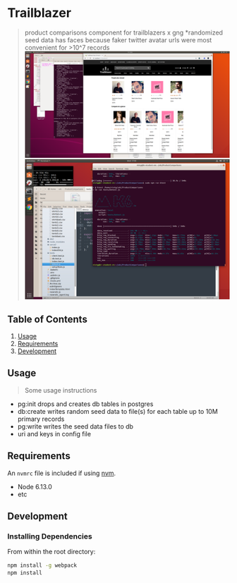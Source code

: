 # Trailblazer

> product comparisons component for trailblazers x gng 
*randomized seed data has faces because faker twitter avatar urls were most convenient for >10^7 records
![prodComp](https://github.com/vintg/Trailblazer/blob/master/sdcPreview.png)
![K6 benchmarking](https://github.com/vintg/Trailblazer/blob/master/k6.png)

## Table of Contents

1. [Usage](#Usage)
1. [Requirements](#requirements)
1. [Development](#development)

## Usage

> Some usage instructions
- pg:init drops and creates db tables in postgres
- db:create writes random seed data to file(s) for each table up to 10M primary records
- pg:write writes the seed data files to db
- uri and keys in config file

## Requirements

An `nvmrc` file is included if using [nvm](https://github.com/creationix/nvm).

- Node 6.13.0
- etc

## Development

### Installing Dependencies

From within the root directory:

```sh
npm install -g webpack
npm install
```

